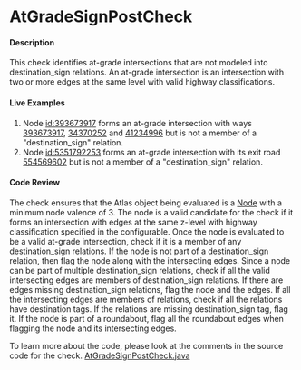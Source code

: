 # AtGradeSignPostCheck

#### Description

This check identifies at-grade intersections that are not modeled into destination_sign relations. 
An at-grade intersection is an intersection with two or more edges at the same level with valid 
highway classifications.

#### Live Examples

1. Node [id:393673917](https://www.openstreetmap.org/node/393673917) forms an at-grade intersection 
with ways [393673917](https://www.openstreetmap.org/way/202447272), 
[34370252](https://www.openstreetmap.org/way/34370252) and 
[41234996](https://www.openstreetmap.org/way/41234996) but is not a member of a "destination_sign" relation.
2. Node [id:5351792253](https://www.openstreetmap.org/node/5351792253) forms an at-grade intersection with its exit road
[554569602](https://www.openstreetmap.org/way/554569602) but is not a member of a "destination_sign" relation.

#### Code Review

The check ensures that the Atlas object being evaluated is a [Node](https://github.com/osmlab/atlas/blob/dev/src/main/java/org/openstreetmap/atlas/geography/atlas/items/Node.java)
with a minimum node valence of 3. The node is a valid candidate for the check if it forms an intersection with edges at the same z-level with highway classification specified in the configurable. 
Once the node is evaluated to be a valid at-grade intersection, check if it is a member of any destination_sign relations.
If the node is not part of a destination_sign relation, then flag the node along with the intersecting edges. Since a node can be part of multiple destination_sign
relations, check if all the valid intersecting edges are members of destination_sign relations. If there are edges missing destination_sign
relations, flag the node and the edges. If all the intersecting edges are members of relations, check if all the relations have destination tags.
If the relations are missing destination_sign tag, flag it. If the node is part of a roundabout, flag all the roundabout edges when flagging the node and its intersecting edges.

To learn more about the code, please look at the comments in the source code for the check.
[AtGradeSignPostCheck.java](../../src/main/java/org/openstreetmap/atlas/checks/validation/intersections/AtGradeSignPostCheck.java)